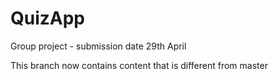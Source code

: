 # QuizApp
Group project - submission date 29th April

This branch now contains content that is different from master

